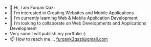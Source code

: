 - 👋 Hi, I am Furqan Qazi
- 👀 I’m interested in Creating Websites and Mobile Applications
- 🌱 I’m currently learning Web & Mobile Application Development
- 💞️ I’m looking to collaborate on Web Developments and Applications Development
- Very soon I will publish my portfolio :)
- 📫 How to reach me ... furqank3qazi@gmail.com

<!---
furqank3qazi/furqank3qazi is a ✨ special ✨ repository because its `README.md` (this file) appears on your GitHub profile.
You can click the Preview link to take a look at your changes.
--->
